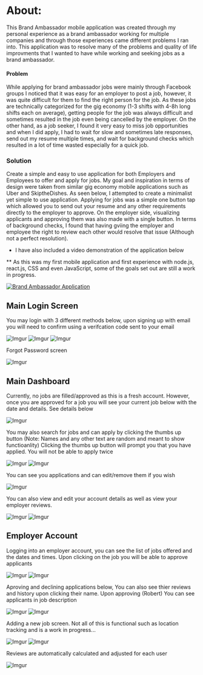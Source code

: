 # About:

This Brand Ambassador mobile application was created through my personal experience as a brand ambassador working for multiple companies and through those experiences came different problems I ran into. This application was to resolve many of the problems and quality of life improvments that I wanted to have while working and seeking jobs as a brand ambassador.

#### Problem
While applying for brand ambassador jobs were mainly through Facebook groups I noticed that it was easy for an employer to post a job, however, it was quite difficult for them to find the right person for the job. As these jobs are technically categorized for the gig economy (1-3 shifts with 4-8h long shifts each on average), getting people for the job was always difficult and sometimes resulted in the job even being cancelled by the employer. On the other hand, as a job seeker, I found it very easy to miss job opportunities and when I did apply, I had to wait for slow and sometimes late responses, send out my resume multiple times, and wait for background checks which resulted in a lot of time wasted especially for a quick job.

### Solution
Create a simple and easy to use application for both Employers and Employees to offer and apply for jobs. My goal and inspiration in terms of design were taken from similar gig economy mobile applications such as Uber and SkiptheDishes. As seen below, I attempted to create a minimalist yet simple to use application. Applying for jobs was a simple one button tap which allowed you to send out your resume and any other requirements directly to the employer to approve. On the employer side, visualizing applicants and approving them was also made with a single button. In terms of background checks, I found that having gviing the employer and employee the right to review each other would resolve that issue (Although not a perfect resolution).

* I have also included a video demonstration of the application below

** As this was my first mobile application and first experience with node.js, react.js, CSS and even JavaScript, some of the goals set out are still a work in progress. 

[![Brand Ambassador Application](https://i.ibb.co/M6G0nFv/18.png)](https://youtu.be/rN31NP3EKOo "Brand Ambassador Application")

## Main Login Screen

You may login with 3 different methods below, upon signing up with email you will need to confirm using a verifcation code sent to your email

![Imgur](https://i.imgur.com/N9GdTEO.png)    ![Imgur](https://i.imgur.com/1cb7lOS.png)   ![Imgur](https://i.imgur.com/AgKGjEO.png)   

Forgot Password screen

![Imgur](https://i.imgur.com/HPBftRy.png)


## Main Dashboard

Currently, no jobs are filled/approved as this is a fresh account. However, once you are approved for a job you will see your current job below with the date and details. See details below

![Imgur](https://i.imgur.com/9BsCvf6.png) 

You may also search for jobs and can apply by clicking the thumbs up button (Note: Names and any other text are random and meant to show functioanlity)
Clicking the thumbs up button will prompt you that you have applied. You will not be able to apply twice

![Imgur](https://i.imgur.com/ZrltGzU.png) ![Imgur](https://i.imgur.com/MuoIspR.png)

You can see you applications and can edit/remove them if you wish

![Imgur](https://i.imgur.com/JloRxKg.png)

You can also view and edit your account details as well as view your employer reviews.

![Imgur](https://i.imgur.com/wGWvlb0.png)  ![Imgur](https://i.imgur.com/TBmsppx.png)

## Employer Account

Logging into an employer account, you can see the list of jobs offered and the dates and times. Upon clicking on the job you will be able to approve applicants

![Imgur](https://i.imgur.com/MyqhNJs.png) ![Imgur](https://i.imgur.com/y0l060Y.png)

Aproving and declining applications below, You can also see thier reviews and history upon clicking their name. Upon approving (Robert) You can see applicants in job description

![Imgur](https://i.imgur.com/GdAriTd.png) ![Imgur](https://i.imgur.com/L8LZCmG.png)

Adding a new job screen. Not all of this is functional such as location tracking and is a work in progress...

![Imgur](https://i.imgur.com/hKO844j.png) ![Imgur](https://i.imgur.com/sBxuxsS.png)

Reviews are automatically calculated and adjusted for each user

![Imgur](https://i.imgur.com/n1F7nvz.png)

